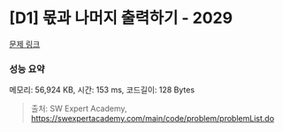 # [D1] 몫과 나머지 출력하기 - 2029 

[문제 링크](https://swexpertacademy.com/main/code/problem/problemDetail.do?contestProbId=AV5QGNvKAtEDFAUq) 

### 성능 요약

메모리: 56,924 KB, 시간: 153 ms, 코드길이: 128 Bytes



> 출처: SW Expert Academy, https://swexpertacademy.com/main/code/problem/problemList.do